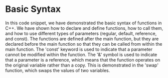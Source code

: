 # Basic Syntax

In this code snippet, we have demonstrated the basic syntax of functions in C++. We have shown how to declare and define functions, how to call them, and how to use different types of parameters (regular, default, reference, and const). The functions are defined after the main function, but they are declared before the main function so that they can be called from within the main function. The 'const' keyword is used to indicate that a parameter cannot be modified within the function. The '&' symbol is used to indicate that a parameter is a reference, which means that the function operates on the original variable rather than a copy. This is demonstrated in the 'swap' function, which swaps the values of two variables.
